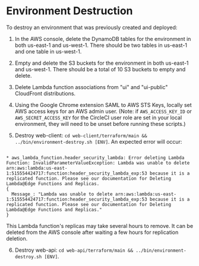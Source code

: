 # Environment Destruction

To destroy an environment that was previously created and deployed:

1. In the AWS console, delete the DynamoDB tables for the environment in both us-east-1 and us-west-1. There should be two tables in us-east-1 and one table in us-west-1.

2. Empty and delete the S3 buckets for the environment in both us-east-1 and us-west-1. There should be a total of 10 S3 buckets to empty and delete.

3. Delete Lambda function associations from "ui" and "ui-public" CloudFront distributions.

4. Using the Google Chrome extension SAML to AWS STS Keys, locally set AWS access keys for an AWS admin user. (Note: if `AWS_ACCESS_KEY_ID` or `AWS_SECRET_ACCESS_KEY` for the CircleCI user role are set in your local environment, they will need to be unset before running these scripts.)

5. Destroy web-client: `cd web-client/terraform/main && ../bin/environment-destroy.sh [ENV]`. An expected error will occur:
```* module.environment.aws_lambda_function.header_security_lambda (destroy): 1 error(s) occurred:

* aws_lambda_function.header_security_lambda: Error deleting Lambda Function: InvalidParameterValueException: Lambda was unable to delete arn:aws:lambda:us-east-1:515554424717:function:header_security_lambda_exp:53 because it is a replicated function. Please see our documentation for Deleting Lambda@Edge Functions and Replicas.
{
  Message_: "Lambda was unable to delete arn:aws:lambda:us-east-1:515554424717:function:header_security_lambda_exp:53 because it is a replicated function. Please see our documentation for Deleting Lambda@Edge Functions and Replicas."
}
```
This Lambda function's replicas may take several hours to remove. It can be deleted from the AWS console after waiting a few hours for replication deletion.

6. Destroy web-api: `cd web-api/terraform/main && ../bin/environment-destroy.sh [ENV]`.
